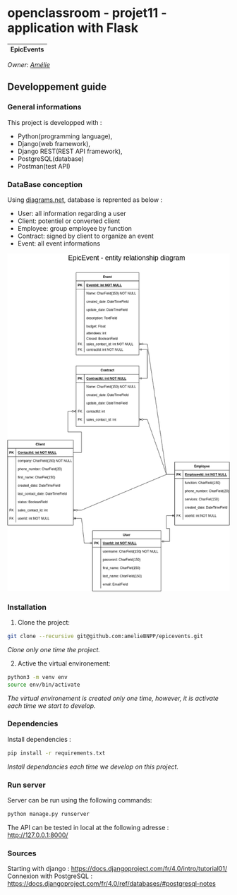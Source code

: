# openclassroom - projet11 - application with Flask

| EpicEvents |
|:----------:|

_Owner: [Amélie](https://github.com/ameliebnpp)_

## Developpement guide

### General informations

This project is developped with :
- Python(programming language),
- Django(web framework),
- Django REST(REST API framework),
- PostgreSQL(database)
- Postman(test API)

### DataBase conception

Using [diagrams.net](https://www.diagrams.net/), database is reprented as below : 
- User: all information regarding a user
- Client: potentiel or converted client
- Employee: group employee by function
- Contract: signed by client to organize an event
- Event: all event informations

![plot](./Diagram.png)

### Installation

1. Clone the project:

```bash
git clone --recursive git@github.com:amelieBNPP/epicevents.git
```
*Clone only one time the project.*

2. Active the virtual environement:
```bash
python3 -m venv env
source env/bin/activate
```
*The virtual environement is created only one time, however, it is activate each time we start to develop.*

### Dependencies

Install dependencies :

```bash
pip install -r requirements.txt
```
*Install dependancies each time we develop on this project.*

### Run server

Server can be run using the following commands:
```bash
python manage.py runserver
```

The API can be tested in local at the following adresse : http://127.0.0.1:8000/

### Sources

Starting with django : https://docs.djangoproject.com/fr/4.0/intro/tutorial01/
Connexion with PostgreSQL : https://docs.djangoproject.com/fr/4.0/ref/databases/#postgresql-notes